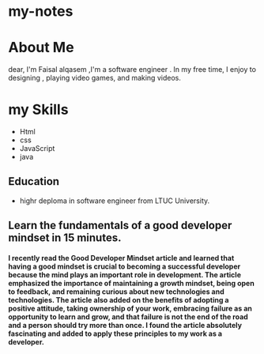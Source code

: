 # my-notes
# About Me

dear, I'm Faisal alqasem ,I'm a software engineer . In my free time, I enjoy to designing , playing video games, and making videos.

# my Skills

- Html
- css
- JavaScript
- java

## Education

- highr deploma in software engineer from LTUC University.


## Learn the fundamentals of a good developer mindset in 15 minutes.

#### I recently read the Good Developer Mindset article and learned that having a good mindset is crucial to becoming a successful developer because the mind plays an important role in development. The article emphasized the importance of maintaining a growth mindset, being open to feedback, and remaining curious about new technologies and technologies. The article also added on the benefits of adopting a positive attitude, taking ownership of your work, embracing failure as an opportunity to learn and grow, and that failure is not the end of the road and a person should try more than once. I found the article absolutely fascinating and added to apply these principles to my work as a developer.

